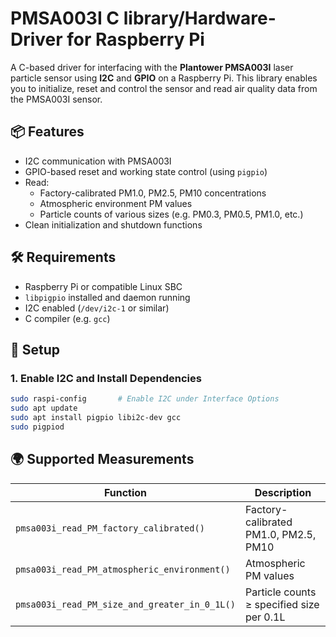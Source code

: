 # PMSA003I C library/Hardware-Driver for Raspberry Pi

A C-based driver for interfacing with the **Plantower PMSA003I** laser particle sensor using **I2C** and **GPIO** on a Raspberry Pi. This library enables you to initialize, reset and control the sensor and read air quality data from the PMSA003I sensor.

## 📦 Features

- I2C communication with PMSA003I
- GPIO-based reset and working state control (using `pigpio`)
- Read:
  - Factory-calibrated PM1.0, PM2.5, PM10 concentrations
  - Atmospheric environment PM values
  - Particle counts of various sizes (e.g. PM0.3, PM0.5, PM1.0, etc.)
- Clean initialization and shutdown functions

## 🛠️ Requirements

- Raspberry Pi or compatible Linux SBC
- `libpigpio` installed and daemon running
- I2C enabled (`/dev/i2c-1` or similar)
- C compiler (e.g. `gcc`)

## 🔧 Setup

### 1. Enable I2C and Install Dependencies

```bash
sudo raspi-config       # Enable I2C under Interface Options
sudo apt update
sudo apt install pigpio libi2c-dev gcc
sudo pigpiod
```

## 🌍 Supported Measurements
| Function                                      | Description                               |
| --------------------------------------------- | ----------------------------------------- |
| `pmsa003i_read_PM_factory_calibrated()`       | Factory-calibrated PM1.0, PM2.5, PM10     |
| `pmsa003i_read_PM_atmospheric_environment()`  | Atmospheric PM values                     |
| `pmsa003i_read_PM_size_and_greater_in_0_1L()` | Particle counts ≥ specified size per 0.1L |
